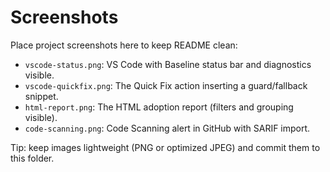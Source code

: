 # Screenshots

Place project screenshots here to keep README clean:

- `vscode-status.png`: VS Code with Baseline status bar and diagnostics visible.
- `vscode-quickfix.png`: The Quick Fix action inserting a guard/fallback snippet.
- `html-report.png`: The HTML adoption report (filters and grouping visible).
- `code-scanning.png`: Code Scanning alert in GitHub with SARIF import.

Tip: keep images lightweight (PNG or optimized JPEG) and commit them to this folder.
